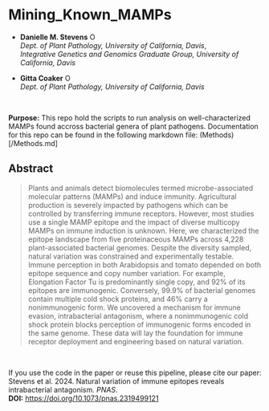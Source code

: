 # Mining_Known_MAMPs

* __Danielle M. Stevens__ <a itemprop="sameAs" content="https://orcid.org/0000-0001-5630-137X" href="https://orcid.org/0000-0001-5630-137X" target="orcid.widget" rel="me noopener noreferrer" style="vertical-align:top;"><img src="https://orcid.org/sites/default/files/images/orcid_16x16.png" style="width:1em;margin-right:.5em;" alt="ORCID iD icon"></a>   </br>
_Dept. of Plant Pathology, University of California, Davis_, </br>
_Integrative Genetics and Genomics Graduate Group, University of California, Davis_

* __Gitta Coaker__ <a itemprop="sameAs" content="https://orcid.org/0000-0003-0899-2449" href="https://orcid.org/0000-0003-0899-2449" target="orcid.widget" rel="me noopener noreferrer" style="vertical-align:top;"><img src="https://orcid.org/sites/default/files/images/orcid_16x16.png" style="width:1em;margin-right:.5em;" alt="ORCID iD icon"></a> </br>
_Dept. of Plant Pathology, University of California, Davis_

</br>

__Purpose:__ This repo hold the scripts to run analysis on well-characterized MAMPs found accross bacterial genera of plant pathogens.
Documentation for this repo can be found in the following markdown file: (Methods)[/Methods.md]

## Abstract

>Plants and animals detect biomolecules termed microbe-associated molecular patterns (MAMPs) and induce immunity. Agricultural production is severely impacted by pathogens which can be controlled by transferring immune receptors. However, most studies use a single MAMP epitope and the impact of diverse multicopy MAMPs on immune induction is unknown. Here, we characterized the epitope landscape from five proteinaceous MAMPs across 4,228 plant-associated bacterial genomes. Despite the diversity sampled, natural variation was constrained and experimentally testable. Immune perception in both Arabidopsis and tomato depended on both epitope sequence and copy number variation. For example, Elongation Factor Tu is predominantly single copy, and 92% of its epitopes are immunogenic. Conversely, 99.9% of bacterial genomes contain multiple cold shock proteins, and 46% carry a nonimmunogenic form. We uncovered a mechanism for immune evasion, intrabacterial antagonism, where a nonimmunogenic cold shock protein blocks perception of immunogenic forms encoded in the same genome. These data will lay the foundation for immune receptor deployment and engineering based on natural variation.

</br>

If you use the code in the paper or reuse this pipeline, please cite our paper: </br>
Stevens et al. 2024. Natural variation of immune epitopes reveals intrabacterial antagonism. _PNAS_. </br>
__DOI:__ https://doi.org/10.1073/pnas.2319499121
